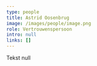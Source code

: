 ```yaml
---
type: people
title: Astrid Oosenbrug
image: /images/people/image.png
role: Vertrouwenspersoon
intro: null
links: []
---
```

Tekst null

